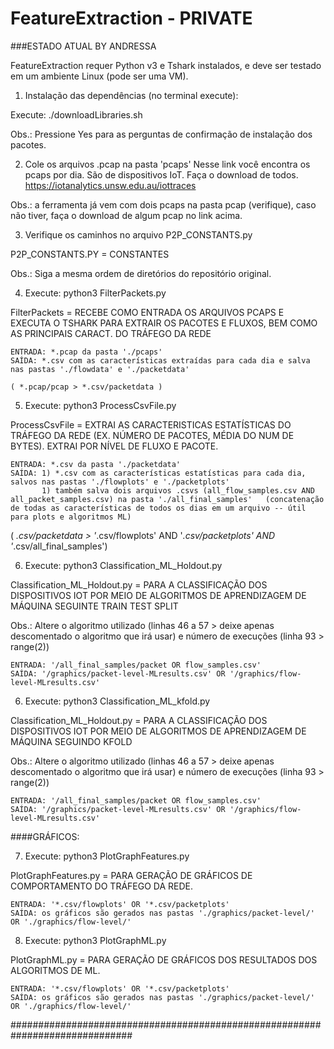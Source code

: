 FeatureExtraction - PRIVATE
============================

###ESTADO ATUAL BY ANDRESSA

FeatureExtraction requer Python v3 e Tshark instalados, e deve ser testado em um ambiente Linux (pode ser uma VM).

1. Instalação das dependências (no terminal execute):
  
  Execute: ./downloadLibraries.sh

Obs.: Pressione Yes para as perguntas de confirmação de instalação dos pacotes.

2. Cole os arquivos .pcap na pasta 'pcaps'
  Nesse link você encontra os pcaps por dia. São de dispositivos IoT. Faça o download de todos.
  https://iotanalytics.unsw.edu.au/iottraces

Obs.: a ferramenta já vem com dois pcaps na pasta pcap (verifique), caso não tiver, faça o download de algum pcap no link acima.

3. Verifique os caminhos no arquivo P2P_CONSTANTS.py 
  
  P2P_CONSTANTS.PY = CONSTANTES

Obs.: Siga a mesma ordem de diretórios do repositório original.

4. Execute: python3 FilterPackets.py
  
  FilterPackets = RECEBE COMO ENTRADA OS ARQUIVOS PCAPS E EXECUTA O TSHARK PARA EXTRAIR OS PACOTES E 
  FLUXOS, BEM COMO AS PRINCIPAIS CARACT. DO TRÁFEGO DA REDE
    
    ENTRADA: *.pcap da pasta './pcaps'
    SAÍDA: *.csv com as características extraídas para cada dia e salva nas pastas './flowdata' e './packetdata'
    
    ( *.pcap/pcap > *.csv/packetdata ) 
  
5. Execute: python3 ProcessCsvFile.py
  
  ProcessCsvFile = EXTRAI AS CARACTERISTICAS ESTATÍSTICAS DO TRÁFEGO DA REDE (EX. NÚMERO DE PACOTES, MÉDIA DO NUM DE BYTES).
  EXTRAI POR NÍVEL DE FLUXO E PACOTE. 
    
    ENTRADA: *.csv da pasta './packetdata'
    SAÍDA: 1) *.csv com as características estatísticas para cada dia, salvos nas pastas './flowplots' e './packetplots'
           1) também salva dois arquivos .csvs (all_flow_samples.csv AND all_packet_samples.csv) na pasta './all_final_samples'   (concatenação de todas as características de todos os dias em um arquivo -- útil para plots e algoritmos ML)
   
  ( *.csv/packetdata > '*.csv/flowplots' AND '*.csv/packetplots' AND '*.csv/all_final_samples')  

6. Execute: python3 Classification_ML_Holdout.py
  
  Classification_ML_Holdout.py = PARA A CLASSIFICAÇÃO DOS DISPOSITIVOS IOT POR MEIO DE ALGORITMOS DE APRENDIZAGEM DE MÁQUINA SEGUINTE TRAIN TEST SPLIT
  
  Obs.: Altere o algoritmo utilizado (linhas 46 a 57 > deixe apenas descomentado o algoritmo que irá usar) e número de execuções (linha 93 > range(2))

    ENTRADA: '/all_final_samples/packet OR flow_samples.csv'
    SAÍDA: '/graphics/packet-level-MLresults.csv' OR '/graphics/flow-level-MLresults.csv'


6. Execute: python3 Classification_ML_kfold.py
  
  Classification_ML_Holdout.py = PARA A CLASSIFICAÇÃO DOS DISPOSITIVOS IOT POR MEIO DE ALGORITMOS DE APRENDIZAGEM DE MÁQUINA SEGUINDO KFOLD
  
  Obs.: Altere o algoritmo utilizado (linhas 46 a 57 > deixe apenas descomentado o algoritmo que irá usar) e número de execuções (linha 93 > range(2))

    ENTRADA: '/all_final_samples/packet OR flow_samples.csv'
    SAÍDA: '/graphics/packet-level-MLresults.csv' OR '/graphics/flow-level-MLresults.csv'


####GRÁFICOS:

7. Execute: python3 PlotGraphFeatures.py
  
  PlotGraphFeatures.py = PARA GERAÇÃO DE GRÁFICOS DE COMPORTAMENTO DO TRÁFEGO DA REDE. 
   
    ENTRADA: '*.csv/flowplots' OR '*.csv/packetplots'
    SAÍDA: os gráficos são gerados nas pastas './graphics/packet-level/' OR './graphics/flow-level/'

8. Execute: python3 PlotGraphML.py
  
  PlotGraphML.py = PARA GERAÇÃO DE GRÁFICOS DOS RESULTADOS DOS ALGORITMOS DE ML.
   
    ENTRADA: '*.csv/flowplots' OR '*.csv/packetplots'
    SAÍDA: os gráficos são gerados nas pastas './graphics/packet-level/' OR './graphics/flow-level/'




##############################################################################


